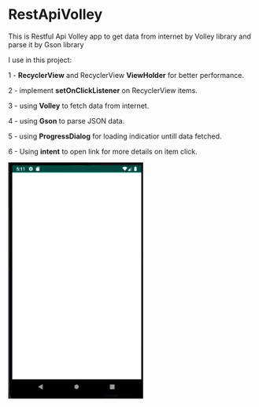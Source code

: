 # RestApiVolley


This is Restful Api Volley app to get data from internet by Volley library and parse it by Gson library

I use in this project:

1 - **RecyclerView** and RecyclerView **ViewHolder** for better performance.

2 - implement **setOnClickListener** on RecyclerView items.

3 - using **Volley** to fetch data from internet.

4 - using **Gson** to parse JSON data.

5 - using **ProgressDialog** for loading indicatior untill data fetched.

6 - Using **intent** to open link for more details on item click.


![demo](https://github.com/Ahmedmedhat187/RestApiVolley/blob/master/Rest%20Api%20Volley%20demo.gif)

